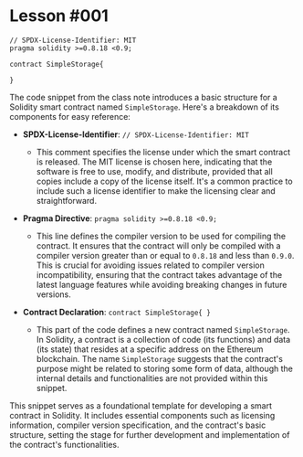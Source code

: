 # Lesson #001
```
// SPDX-License-Identifier: MIT
pragma solidity >=0.8.18 <0.9;

contract SimpleStorage{
    
}
```

The code snippet from the class note  introduces a basic structure for a Solidity smart contract named `SimpleStorage`. Here's a breakdown of its components for easy reference:

- **SPDX-License-Identifier**: `// SPDX-License-Identifier: MIT`
    - This comment specifies the license under which the smart contract is released. The MIT license is chosen here, indicating that the software is free to use, modify, and distribute, provided that all copies include a copy of the license itself. It's a common practice to include such a license identifier to make the licensing clear and straightforward.

- **Pragma Directive**: `pragma solidity >=0.8.18 <0.9;`
    - This line defines the compiler version to be used for compiling the contract. It ensures that the contract will only be compiled with a compiler version greater than or equal to `0.8.18` and less than `0.9.0`. This is crucial for avoiding issues related to compiler version incompatibility, ensuring that the contract takes advantage of the latest language features while avoiding breaking changes in future versions.

- **Contract Declaration**: `contract SimpleStorage{ }`
    - This part of the code defines a new contract named `SimpleStorage`. In Solidity, a contract is a collection of code (its functions) and data (its state) that resides at a specific address on the Ethereum blockchain. The name `SimpleStorage` suggests that the contract's purpose might be related to storing some form of data, although the internal details and functionalities are not provided within this snippet.

This snippet serves as a foundational template for developing a smart contract in Solidity. It includes essential components such as licensing information, compiler version specification, and the contract's basic structure, setting the stage for further development and implementation of the contract's functionalities.